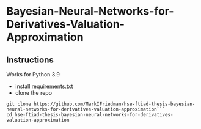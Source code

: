 # Bayesian-Neural-Networks-for-Derivatives-Valuation-Approximation

## Instructions

Works for Python 3.9
* install [requirements.txt](https://github.com/MarkIFriedman/hse-ftiad-thesis-bayesian-neural-networks-for-derivatives-valuation-approximation/blob/main/requirements.txt)
* clone the repo

```
git clone https://github.com/MarkIFriedman/hse-ftiad-thesis-bayesian-neural-networks-for-derivatives-valuation-approximation```
cd hse-ftiad-thesis-bayesian-neural-networks-for-derivatives-valuation-approximation
```
